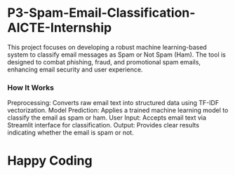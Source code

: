 # P3-Spam-Email-Classification-AICTE-Internship
<p> This project focuses on developing a robust machine learning-based system to classify email messages as Spam or Not Spam (Ham). The tool is designed to combat phishing, fraud, and promotional spam emails, enhancing email security and user experience.</p>

<h3>How It Works</h3>
<p>Preprocessing: Converts raw email text into structured data using TF-IDF vectorization.
Model Prediction: Applies a trained machine learning model to classify the email as spam or ham.
User Input: Accepts email text via Streamlit interface for classification.
Output: Provides clear results indicating whether the email is spam or not.</p>

<h1>Happy Coding </h1>

